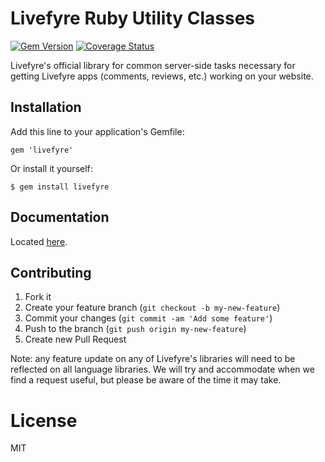 # Livefyre Ruby Utility Classes
[![Gem Version](https://badge.fury.io/rb/livefyre.png)](http://badge.fury.io/rb/livefyre)
[![Coverage Status](https://coveralls.io/repos/Livefyre/livefyre-ruby-utils/badge.png)](https://coveralls.io/r/Livefyre/livefyre-ruby-utils)

Livefyre's official library for common server-side tasks necessary for getting Livefyre apps (comments, reviews, etc.) working on your website.

## Installation

Add this line to your application's Gemfile:

    gem 'livefyre'

Or install it yourself:

    $ gem install livefyre

## Documentation

Located [here](http://answers.livefyre.com/developers/libraries).

## Contributing

1. Fork it
2. Create your feature branch (`git checkout -b my-new-feature`)
3. Commit your changes (`git commit -am 'Add some feature'`)
4. Push to the branch (`git push origin my-new-feature`)
5. Create new Pull Request

Note: any feature update on any of Livefyre's libraries will need to be reflected on all language libraries. We will try and accommodate when we find a request useful, but please be aware of the time it may take.

License
=======

MIT